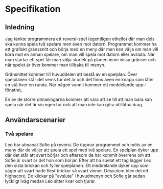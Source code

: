 # Specifikation

## Inledning

Jag tänkte programmera ett reversi-spel (egentligen othello) där man dels ska kunna spela två spelare men även mot datorn. Programmet kommer ha ett grafiskt gränssnitt och börja med en meny där man kan välja om man vill köra mot en annan spelare, om man vill spela mot datorn eller avsluta. När man startar ett spel får man välja storlek på planen inom vissa gränser och när spelet är över kommer man tillbaka till menyn.

Gränsnittet kommer till huvuddelen att bestå av en spelplan. Över spelplanen står det vems tur det är och det finns även en knapp som låter en stå över en runda. När någon vunnit kommer ett meddelande upp i fönstret,

En av de större utmaningarna kommer att vara att se till att man bara kan spela när det är sin egen tur och att man inte kan göra otillåtna drag.

## Användarscenarier

### Två spelare

Leo har utmanat Sofie på reversi. De öppnar programmet och möts av en meny där de väljer att spela ett spel med två spelare. En spelplan dyker upp där det står att svart börjar och eftersom de har kommit överrens om att Sofie är svart är det hon som börjar. Efter att ha spelat ett tag lägger Leo den sista brickan och fyller spelplanen. Ett meddelande dyker upp som säger att svart hade flest brickor så svart vinner. Dessutom blev det ett highscore. De klickar på "avsluta" i huvudmenyn och Sofie går sedan lyckligt iväg medan Leo sitter kvar och tjurar.
